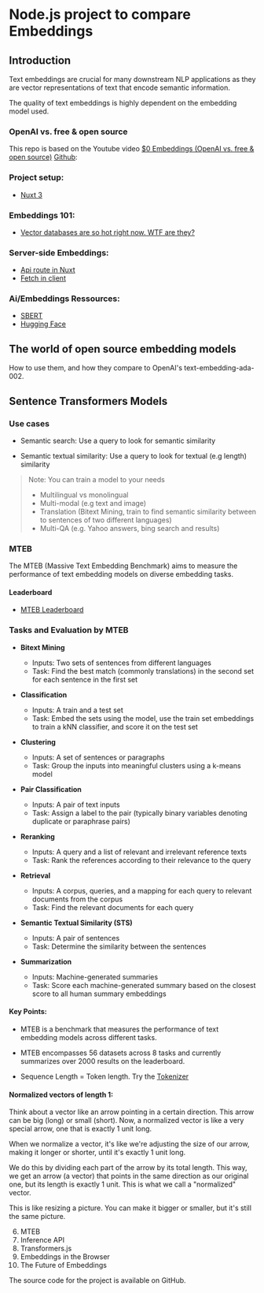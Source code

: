 # Node.js project to compare Embeddings 

## Introduction
Text embeddings are crucial for many downstream NLP applications as they are vector representations of text that encode semantic information.

The quality of text embeddings is highly dependent on the embedding model used.

### OpenAI vs. free & open source
This repo is based on the Youtube video [$0 Embeddings (OpenAI vs. free & open source)](https://www.youtube.com/watch?v=QdDoFfkVkcw) 
[Github](https://github.com/rabbit-hole-syndrome/open-source-embeddings/tree/main/apps): 

### Project setup:
- [Nuxt 3](https://nuxt.com/)

### Embeddings 101:
- [Vector databases are so hot right now. WTF are they?](https://www.youtube.com/watch?v=klTvEwg3oJ4)

### Server-side Embeddings:
- [Api route in Nuxt](https://nuxt.com/docs/guide/directory-structure/server)
- [Fetch in client](https://nuxt.com/docs/api/composables/use-fetch#usefetch)

### Ai/Embeddings Ressources:
- [SBERT](https://sbert.net/) 
- [Hugging Face](https://huggingface.co/models)

## The world of open source embedding models
How to use them, and how they compare to OpenAI's text-embedding-ada-002.

## Sentence Transformers Models

### Use cases
- Semantic search:
Use a query to look for semantic similarity

- Semantic textual similarity:
Use a query to look for textual (e.g length) similarity

>Note:
>You can train a model to your needs
>
>- Multilingual vs monolingual
>- Multi-modal (e.g text and image)
>- Translation (Bitext Mining, train to find semantic similarity between to sentences of two different languages)
>- Multi-QA (e.g. Yahoo answers, bing search and results)


### MTEB
The MTEB (Massive Text Embedding Benchmark) aims to measure the performance of text embedding models on diverse embedding tasks.

#### Leaderboard
- [MTEB Leaderboard](https://huggingface.co/spaces/mteb/leaderboard) 

### Tasks and Evaluation by MTEB
- **Bitext Mining**
    - Inputs: Two sets of sentences from different languages
    - Task: Find the best match (commonly translations) in the second set for each sentence in the first set

- **Classification**
    - Inputs: A train and a test set
    - Task: Embed the sets using the model, use the train set embeddings to train a kNN classifier, and score it on the test set

- **Clustering**
    - Inputs: A set of sentences or paragraphs
    - Task: Group the inputs into meaningful clusters using a k-means model

- **Pair Classification**
    - Inputs: A pair of text inputs
    - Task: Assign a label to the pair (typically binary variables denoting duplicate or paraphrase pairs)

- **Reranking**
    - Inputs: A query and a list of relevant and irrelevant reference texts
    - Task: Rank the references according to their relevance to the query

- **Retrieval**
    - Inputs: A corpus, queries, and a mapping for each query to relevant documents from the corpus
    - Task: Find the relevant documents for each query

- **Semantic Textual Similarity (STS)**
    - Inputs: A pair of sentences
    - Task: Determine the similarity between the sentences

- **Summarization**
    - Inputs: Machine-generated summaries
    - Task: Score each machine-generated summary based on the closest score to all human summary embeddings

#### Key Points:
- MTEB is a benchmark that measures the performance of text embedding models across different tasks.

- MTEB encompasses 56 datasets across 8 tasks and currently summarizes over 2000 results on the leaderboard.

- Sequence Length = Token length. Try the [Tokenizer](https://platform.openai.com/tokenizer)


#### Normalized vectors of length 1:
Think about a vector like an arrow pointing in a certain direction. This arrow can be big (long) or small (short). Now, a normalized vector is like a very special arrow, one that is exactly 1 unit long.

When we normalize a vector, it's like we're adjusting the size of our arrow, making it longer or shorter, until it's exactly 1 unit long. 

We do this by dividing each part of the arrow by its total length. This way, we get an arrow (a vector) that points in the same direction as our original one, but its length is exactly 1 unit. This is what we call a "normalized" vector.

This is like resizing a picture. You can make it bigger or smaller, but it's still the same picture.


6. MTEB
7. Inference API
8. Transformers.js
9. Embeddings in the Browser
10. The Future of Embeddings

The source code for the project is available on GitHub.


